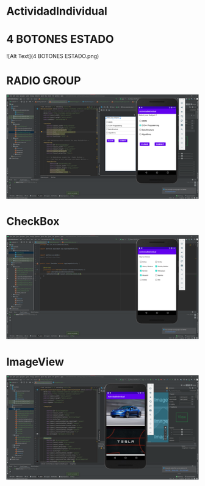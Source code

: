 # ActividadIndividual
# 4 BOTONES ESTADO
![Alt Text](4 BOTONES ESTADO.png)

# RADIO GROUP
![Alt Text](RadioGroup.png)

# CheckBox
![Alt Text](Checkbox.png)

# ImageView
![Alt Text](ImageView.png)

